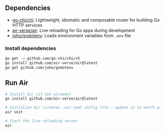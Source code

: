 ## Dependencies

- [go-chi/chi](https://github.com/go-chi/chi): Lightweight, idiomatic and composable router for building Go HTTP services  
- [air-verse/air](https://github.com/air-verse/air): Live reloading for Go apps during development  
- [joho/godotenv](https://github.com/joho/godotenv): Loads environment variables from `.env` file

### Install dependencies
```bash
go get -u github.com/go-chi/chi/v5
go install github.com/air-verse/air@latest
go get github.com/joho/godotenv
```


## Run Air

```bash 
# Install Air (if not already)
go install github.com/air-verse/air@latest

# Initialize Air (creates .air.toml config file — update it to match your project structure)
air init

# Start the live-reloading server
air
```